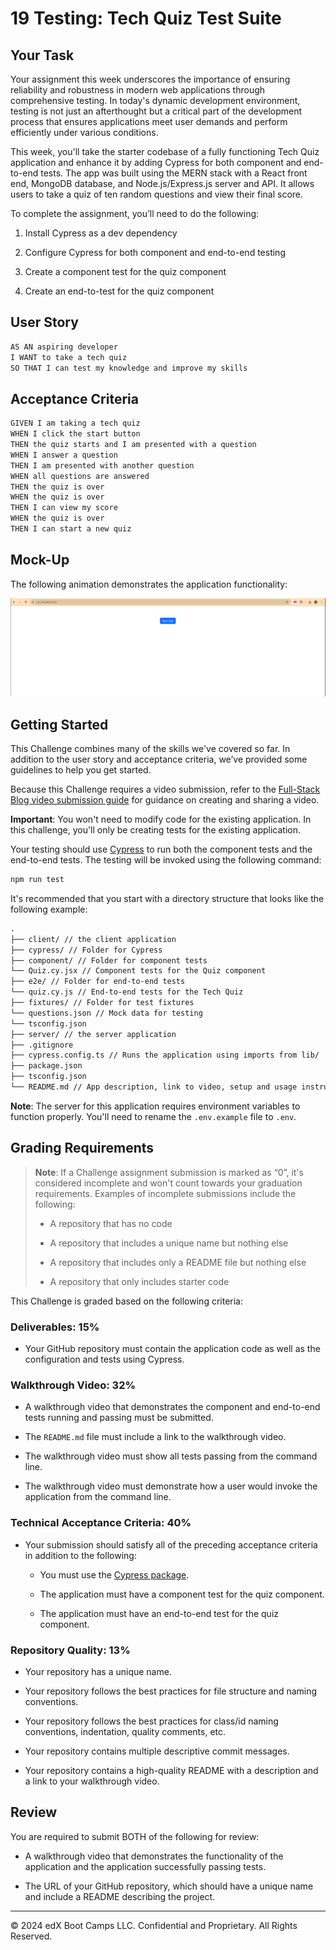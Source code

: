 # 19 Testing: Tech Quiz Test Suite

## Your Task

Your assignment this week underscores the importance of ensuring reliability and robustness in modern web applications through comprehensive testing. In today's dynamic development environment, testing is not just an afterthought but a critical part of the development process that ensures applications meet user demands and perform efficiently under various conditions.

This week, you'll take the starter codebase of a fully functioning Tech Quiz application and enhance it by adding Cypress for both component and end-to-end tests. The app was built using the MERN stack with a React front end, MongoDB database, and Node.js/Express.js server and API. It allows users to take a quiz of ten random questions and view their final score.

To complete the assignment, you’ll need to do the following:

1. Install Cypress as a dev dependency

2. Configure Cypress for both component and end-to-end testing

3. Create a component test for the quiz component

4. Create an end-to-test for the quiz component

## User Story

```md
AS AN aspiring developer
I WANT to take a tech quiz
SO THAT I can test my knowledge and improve my skills
```

## Acceptance Criteria

```md
GIVEN I am taking a tech quiz
WHEN I click the start button
THEN the quiz starts and I am presented with a question
WHEN I answer a question
THEN I am presented with another question
WHEN all questions are answered
THEN the quiz is over
WHEN the quiz is over
THEN I can view my score
WHEN the quiz is over
THEN I can start a new quiz
```

## Mock-Up

The following animation demonstrates the application functionality:

![A GIF demonstrates a functioning quiz.](./Assets/19-testing-homework-demo.gif)

## Getting Started

This Challenge combines many of the skills we've covered so far. In addition to the user story and acceptance criteria, we’ve provided some guidelines to help you get started.

Because this Challenge requires a video submission, refer to the [Full-Stack Blog video submission guide](https://coding-boot-camp.github.io/full-stack/computer-literacy/video-submission-guide) for guidance on creating and sharing a video.

**Important**: You won't need to modify code for the existing application. In this challenge, you'll only be creating tests for the existing application.

Your testing should use [Cypress](https://docs.cypress.io/guides/overview/why-cypress) to run both the component tests and the end-to-end tests. The testing will be invoked using the following command:

```bash
npm run test
```

It's recommended that you start with a directory structure that looks like the following example:

```md
.
├── client/ // the client application
├── cypress/ // Folder for Cypress
├── component/ // Folder for component tests
└── Quiz.cy.jsx // Component tests for the Quiz component
├── e2e/ // Folder for end-to-end tests
└── quiz.cy.js // End-to-end tests for the Tech Quiz
├── fixtures/ // Folder for test fixtures
└── questions.json // Mock data for testing
└── tsconfig.json
├── server/ // the server application
├── .gitignore
├── cypress.config.ts // Runs the application using imports from lib/
├── package.json
├── tsconfig.json
└── README.md // App description, link to video, setup and usage instructions
```

**Note**: The server for this application requires environment variables to function properly. You'll need to rename the `.env.example` file to `.env`.

## Grading Requirements

> **Note**: If a Challenge assignment submission is marked as “0”, it's considered incomplete and won't count towards your graduation requirements. Examples of incomplete submissions include the following:
>
> - A repository that has no code
>
> - A repository that includes a unique name but nothing else
>
> - A repository that includes only a README file but nothing else
>
> - A repository that only includes starter code

This Challenge is graded based on the following criteria:

### Deliverables: 15%

- Your GitHub repository must contain the application code as well as the configuration and tests using Cypress.

### Walkthrough Video: 32%

- A walkthrough video that demonstrates the component and end-to-end tests running and passing must be submitted.

- The `README.md` file must include a link to the walkthrough video.

- The walkthrough video must show all tests passing from the command line.

- The walkthrough video must demonstrate how a user would invoke the application from the command line.

### Technical Acceptance Criteria: 40%

- Your submission should satisfy all of the preceding acceptance criteria in addition to the following:

  - You must use the [Cypress package](https://www.npmjs.com/package/cypress).

  - The application must have a component test for the quiz component.

  - The application must have an end-to-end test for the quiz component.

### Repository Quality: 13%

- Your repository has a unique name.

- Your repository follows the best practices for file structure and naming conventions.

- Your repository follows the best practices for class/id naming conventions, indentation, quality comments, etc.

- Your repository contains multiple descriptive commit messages.

- Your repository contains a high-quality README with a description and a link to your walkthrough video.

## Review

You are required to submit BOTH of the following for review:

- A walkthrough video that demonstrates the functionality of the application and the application successfully passing tests.

- The URL of your GitHub repository, which should have a unique name and include a README describing the project.

---

© 2024 edX Boot Camps LLC. Confidential and Proprietary. All Rights Reserved.
